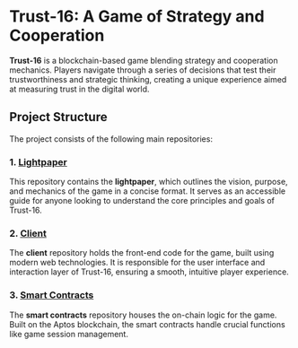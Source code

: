 # Trust-16: A Game of Strategy and Cooperation

**Trust-16** is a blockchain-based game blending strategy and cooperation mechanics. Players navigate through a series of decisions that test their trustworthiness and strategic thinking, creating a unique experience aimed at measuring trust in the digital world.

## Project Structure

The project consists of the following main repositories:

### 1. [Lightpaper](lightpaper)

This repository contains the **lightpaper**, which outlines the vision, purpose, and mechanics of the game in a concise format. It serves as an accessible guide for anyone looking to understand the core principles and goals of Trust-16.

### 2. [Client](core/client/)

The **client** repository holds the front-end code for the game, built using modern web technologies. It is responsible for the user interface and interaction layer of Trust-16, ensuring a smooth, intuitive player experience.

### 3. [Smart Contracts](core/contracts/)

The **smart contracts** repository houses the on-chain logic for the game. Built on the Aptos blockchain, the smart contracts handle crucial functions like game session management.
